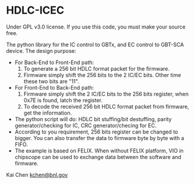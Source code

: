 # HDLC-ICEC
Under GPL v3.0 license. If you use this code, you must make your source free.

The python library for the IC control to GBTx, and EC control to GBT-SCA device.
The design purpose:  
- For Back-End to Front-End path:  
  1. To generate a 256 bit HDLC format packet for the firmware.  
  2. Firmware simply shift the 256 bits to the 2 IC/EC bits. Other time these two bits are "11".  
- For Front-End to Back-End path:  
  1. Firmware simply shift the 2 IC/EC bits to the 256 bits register, when 0x7E is found, latch the register.   
  2. To decode the received 256 bit HDLC format packet from firmware, get the information.  
- The python script will do: HDLC bit stuffing/bit destuffing, parity generator/checking for IC, CRC generator/checing for EC.   
- According to you requirement, 256 bits register can be changed to bigger. You can also transfer the data to firmware byte by byte with a FIFO.  
- The example is based on FELIX. When without FELIX platform, VIO in chipscope can be used to exchange data between the software and firmware.  
 
Kai Chen <kchen@bnl.gov>

